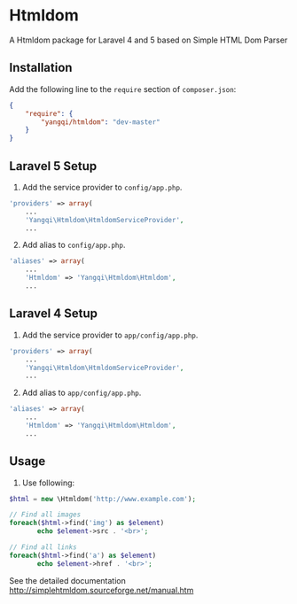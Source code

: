 Htmldom
=======

A Htmldom package for Laravel 4 and 5 based on Simple HTML Dom Parser

## Installation

Add the following line to the `require` section of `composer.json`:

```json
{
    "require": {
        "yangqi/htmldom": "dev-master"
    }
}
```

## Laravel 5 Setup

1. Add the service provider to `config/app.php`.

```php
'providers' => array(
    ...
	'Yangqi\Htmldom\HtmldomServiceProvider',
    ...
```
2. Add alias to `config/app.php`.

```php
'aliases' => array(	
    ...
	'Htmldom' => 'Yangqi\Htmldom\Htmldom',
    ...
```

## Laravel 4 Setup

1. Add the service provider to `app/config/app.php`.

```php
'providers' => array(
    ...
	'Yangqi\Htmldom\HtmldomServiceProvider',
    ...
```
2. Add alias to `app/config/app.php`.

```php
'aliases' => array(	
    ...
	'Htmldom' => 'Yangqi\Htmldom\Htmldom',
    ...
```

## Usage

1. Use following:

```php
$html = new \Htmldom('http://www.example.com');

// Find all images 
foreach($html->find('img') as $element) 
       echo $element->src . '<br>';

// Find all links 
foreach($html->find('a') as $element) 
       echo $element->href . '<br>';
```

See the detailed documentation http://simplehtmldom.sourceforge.net/manual.htm

